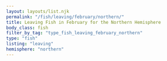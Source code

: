 ```yaml
---
layout: layouts/list.njk
permalink: "/fish/leaving/february/northern/"
title: Leaving Fish in February for the Northern Hemisphere
body_class: fish
filter_by_tag: "type_fish_leaving_february_northern"
type: "fish"
listing: "leaving"
hemisphere: "northern"
---
```

